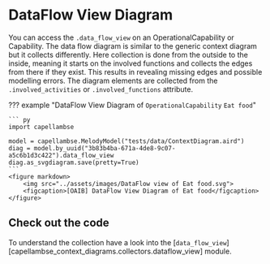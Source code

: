 <!--
 ~ SPDX-FileCopyrightText: 2022 Copyright DB InfraGO AG and the capellambse-context-diagrams contributors
 ~ SPDX-License-Identifier: Apache-2.0
 -->

# DataFlow View Diagram

You can access the
`.data_flow_view` on an OperationalCapability or Capability. The data flow
diagram is similar to the generic context diagram but it collects differently.
Here collection is done from the outside to the inside, meaning it starts on
the involved functions and collects the edges from there if they exist. This
results in revealing missing edges and possible modelling errors.
The diagram elements are collected from the
`.involved_activities` or `.involved_functions` attribute.

??? example "DataFlow View Diagram of `OperationalCapability` `Eat food`"

    ``` py
    import capellambse

    model = capellambse.MelodyModel("tests/data/ContextDiagram.aird")
    diag = model.by_uuid("3b83b4ba-671a-4de8-9c07-a5c6b1d3c422").data_flow_view
    diag.as_svgdiagram.save(pretty=True)
    ```
    <figure markdown>
        <img src="../assets/images/DataFlow view of Eat food.svg">
        <figcaption>[OAIB] DataFlow View Diagram of Eat food</figcaption>
    </figure>

## Check out the code

To understand the collection have a look into the
[`data_flow_view`][capellambse_context_diagrams.collectors.dataflow_view]
module.
